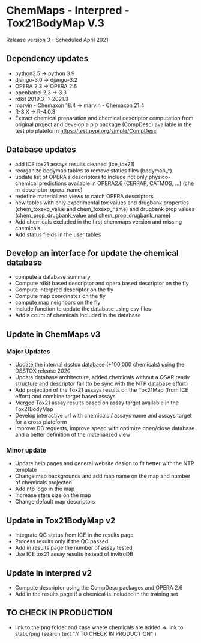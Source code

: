 # ChemMaps - Interpred -Tox21BodyMap V.3
Release version 3 - Scheduled April 2021

## Dependency updates
- python3.5 -> python 3.9
- django-3.0 -> django-3.2
- OPERA 2.3 -> OPERA 2.6
- openbabel 2.3 -> 3.3
- rdkit 2019.3 -> 2021.3
- marvin - Chemaxon 18.4 -> marvin - Chemaxon 21.4
- R-3.X -> R-4.0.3
- Extract chemical preparation and chemical descriptor computation from original project and develop a pip package (CompDesc) available in the test pip plateform https://test.pypi.org/simple/CompDesc


## Database updates
- add ICE tox21 assays results cleaned (ice_tox21)
- reorganize bodymap tables to remove statics files (bodymap_*)
- update list of OPERA's descriptors to include not only physico-chemical predictions available in OPERA2.6 (CERRAP, CATMOS, ...) (chem_descriptor_opera_name)
- redefine materialized views to catch OPERA descriptors
- new tables with only experimental tox values and drugbank properties (chem_toxexp_value and chem_toxexp_name) and drugbank prop values (chem_prop_drugbank_value and chem_prop_drugbank_name)
- Add chemicals excluded in the first chemmaps version and missing chemicals
- Add status fields in the user tables

## Develop an interface for update the chemical database
- compute a database summary 
- Compute rdkit based descriptor and opera based descriptor on the fly
- Compute interpred descriptor on the fly
- Compute map coordinates on the fly
- compute map neighbors on the fly
- Include function to update the database using csv files
- Add a count of chemicals included in the database 


## Update in ChemMaps v3
### Major Updates
- Update the internal dsstox database (+100,000 chemicals) using the DSSTOX release 2020
- Update database architecture, added chemicals without a QSAR ready structure and descriptor fail (to be sync with the NTP database effort)
- Add projection of the Tox21 assays results on the Tox21Map (from ICE effort) and combine target based assays 
- Merged Tox21 assay results based on assay target available in the Tox21BodyMap
- Develop interactive url with chemicals / assays name and assays target for a cross plateform
- improve DB requests, improve speed with optimize open/close database and a better definition of the materialized view

### Minor update
- Update help pages and general website design to fit better with the NTP template
- Change map backgrounds and add map name on the map and number of chemicals projected
- Add ntp logo in the map
- Increase stars size on the map
- Change default map descriptors


## Update in Tox21BodyMap v2
- Integrate QC status from ICE in the results page
- Process results only if the QC passed
- Add in results page the number of assay tested
- Use ICE tox21 assay results instead of invitroDB

## Update in interpred v2
- Compute descriptor using the CompDesc packages and OPERA 2.6
- Add in the results page if a chemical is included in the training set


## TO CHECK IN PRODUCTION
- link to the png folder and case where chemicals are added => link to static/png (search text "// TO CHECK IN PRODUCTION" )
